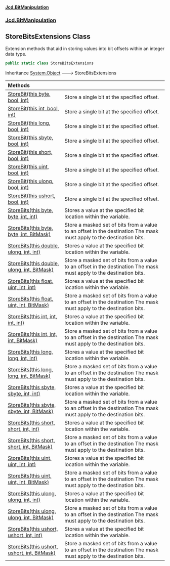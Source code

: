 #### [Jcd.BitManipulation](index.md 'index')
### [Jcd.BitManipulation](Jcd.BitManipulation.md 'Jcd.BitManipulation')

## StoreBitsExtensions Class

Extension methods that aid in storing values into bit offsets within an integer data type.

```csharp
public static class StoreBitsExtensions
```

Inheritance [System.Object](https://docs.microsoft.com/en-us/dotnet/api/System.Object 'System.Object') &#129106; StoreBitsExtensions

| Methods                                                                                                                                                                                                                                                            |                                                                                                                          |
|:-------------------------------------------------------------------------------------------------------------------------------------------------------------------------------------------------------------------------------------------------------------------|:-------------------------------------------------------------------------------------------------------------------------|
| [StoreBit(this byte, bool, int)](Jcd.BitManipulation.StoreBitsExtensions.StoreBit(thisbyte,bool,int).md 'Jcd.BitManipulation.StoreBitsExtensions.StoreBit(this byte, bool, int)')                                                                                  | Store a single bit at the specified offset.                                                                              |
| [StoreBit(this int, bool, int)](Jcd.BitManipulation.StoreBitsExtensions.StoreBit(thisint,bool,int).md 'Jcd.BitManipulation.StoreBitsExtensions.StoreBit(this int, bool, int)')                                                                                     | Store a single bit at the specified offset.                                                                              |
| [StoreBit(this long, bool, int)](Jcd.BitManipulation.StoreBitsExtensions.StoreBit(thislong,bool,int).md 'Jcd.BitManipulation.StoreBitsExtensions.StoreBit(this long, bool, int)')                                                                                  | Store a single bit at the specified offset.                                                                              |
| [StoreBit(this sbyte, bool, int)](Jcd.BitManipulation.StoreBitsExtensions.StoreBit(thissbyte,bool,int).md 'Jcd.BitManipulation.StoreBitsExtensions.StoreBit(this sbyte, bool, int)')                                                                               | Store a single bit at the specified offset.                                                                              |
| [StoreBit(this short, bool, int)](Jcd.BitManipulation.StoreBitsExtensions.StoreBit(thisshort,bool,int).md 'Jcd.BitManipulation.StoreBitsExtensions.StoreBit(this short, bool, int)')                                                                               | Store a single bit at the specified offset.                                                                              |
| [StoreBit(this uint, bool, int)](Jcd.BitManipulation.StoreBitsExtensions.StoreBit(thisuint,bool,int).md 'Jcd.BitManipulation.StoreBitsExtensions.StoreBit(this uint, bool, int)')                                                                                  | Store a single bit at the specified offset.                                                                              |
| [StoreBit(this ulong, bool, int)](Jcd.BitManipulation.StoreBitsExtensions.StoreBit(thisulong,bool,int).md 'Jcd.BitManipulation.StoreBitsExtensions.StoreBit(this ulong, bool, int)')                                                                               | Store a single bit at the specified offset.                                                                              |
| [StoreBit(this ushort, bool, int)](Jcd.BitManipulation.StoreBitsExtensions.StoreBit(thisushort,bool,int).md 'Jcd.BitManipulation.StoreBitsExtensions.StoreBit(this ushort, bool, int)')                                                                            | Store a single bit at the specified offset.                                                                              |
| [StoreBits(this byte, byte, int, int)](Jcd.BitManipulation.StoreBitsExtensions.StoreBits(thisbyte,byte,int,int).md 'Jcd.BitManipulation.StoreBitsExtensions.StoreBits(this byte, byte, int, int)')                                                                 | Stores a value at the specified bit location within the variable.                                                        |
| [StoreBits(this byte, byte, int, BitMask)](Jcd.BitManipulation.StoreBitsExtensions.StoreBits(thisbyte,byte,int,Jcd.BitManipulation.BitMask).md 'Jcd.BitManipulation.StoreBitsExtensions.StoreBits(this byte, byte, int, Jcd.BitManipulation.BitMask)')             | Store a masked set of bits from a value to an offset in the destination The mask must apply to the destination bits. |
| [StoreBits(this double, ulong, int, int)](Jcd.BitManipulation.StoreBitsExtensions.StoreBits(thisdouble,ulong,int,int).md 'Jcd.BitManipulation.StoreBitsExtensions.StoreBits(this double, ulong, int, int)')                                                        | Stores a value at the specified bit location within the variable.                                                        |
| [StoreBits(this double, ulong, int, BitMask)](Jcd.BitManipulation.StoreBitsExtensions.StoreBits(thisdouble,ulong,int,Jcd.BitManipulation.BitMask).md 'Jcd.BitManipulation.StoreBitsExtensions.StoreBits(this double, ulong, int, Jcd.BitManipulation.BitMask)')    | Store a masked set of bits from a value to an offset in the destination The mask must apply to the destination bits. |
| [StoreBits(this float, uint, int, int)](Jcd.BitManipulation.StoreBitsExtensions.StoreBits(thisfloat,uint,int,int).md 'Jcd.BitManipulation.StoreBitsExtensions.StoreBits(this float, uint, int, int)')                                                              | Stores a value at the specified bit location within the variable.                                                        |
| [StoreBits(this float, uint, int, BitMask)](Jcd.BitManipulation.StoreBitsExtensions.StoreBits(thisfloat,uint,int,Jcd.BitManipulation.BitMask).md 'Jcd.BitManipulation.StoreBitsExtensions.StoreBits(this float, uint, int, Jcd.BitManipulation.BitMask)')          | Store a masked set of bits from a value to an offset in the destination The mask must apply to the destination bits. |
| [StoreBits(this int, int, int, int)](Jcd.BitManipulation.StoreBitsExtensions.StoreBits(thisint,int,int,int).md 'Jcd.BitManipulation.StoreBitsExtensions.StoreBits(this int, int, int, int)')                                                                       | Stores a value at the specified bit location within the variable.                                                        |
| [StoreBits(this int, int, int, BitMask)](Jcd.BitManipulation.StoreBitsExtensions.StoreBits(thisint,int,int,Jcd.BitManipulation.BitMask).md 'Jcd.BitManipulation.StoreBitsExtensions.StoreBits(this int, int, int, Jcd.BitManipulation.BitMask)')                   | Store a masked set of bits from a value to an offset in the destination The mask must apply to the destination bits. |
| [StoreBits(this long, long, int, int)](Jcd.BitManipulation.StoreBitsExtensions.StoreBits(thislong,long,int,int).md 'Jcd.BitManipulation.StoreBitsExtensions.StoreBits(this long, long, int, int)')                                                                 | Stores a value at the specified bit location within the variable.                                                        |
| [StoreBits(this long, long, int, BitMask)](Jcd.BitManipulation.StoreBitsExtensions.StoreBits(thislong,long,int,Jcd.BitManipulation.BitMask).md 'Jcd.BitManipulation.StoreBitsExtensions.StoreBits(this long, long, int, Jcd.BitManipulation.BitMask)')             | Store a masked set of bits from a value to an offset in the destination The mask must apply to the destination bits. |
| [StoreBits(this sbyte, sbyte, int, int)](Jcd.BitManipulation.StoreBitsExtensions.StoreBits(thissbyte,sbyte,int,int).md 'Jcd.BitManipulation.StoreBitsExtensions.StoreBits(this sbyte, sbyte, int, int)')                                                           | Stores a value at the specified bit location within the variable.                                                        |
| [StoreBits(this sbyte, sbyte, int, BitMask)](Jcd.BitManipulation.StoreBitsExtensions.StoreBits(thissbyte,sbyte,int,Jcd.BitManipulation.BitMask).md 'Jcd.BitManipulation.StoreBitsExtensions.StoreBits(this sbyte, sbyte, int, Jcd.BitManipulation.BitMask)')       | Store a masked set of bits from a value to an offset in the destination The mask must apply to the destination bits. |
| [StoreBits(this short, short, int, int)](Jcd.BitManipulation.StoreBitsExtensions.StoreBits(thisshort,short,int,int).md 'Jcd.BitManipulation.StoreBitsExtensions.StoreBits(this short, short, int, int)')                                                           | Stores a value at the specified bit location within the variable.                                                        |
| [StoreBits(this short, short, int, BitMask)](Jcd.BitManipulation.StoreBitsExtensions.StoreBits(thisshort,short,int,Jcd.BitManipulation.BitMask).md 'Jcd.BitManipulation.StoreBitsExtensions.StoreBits(this short, short, int, Jcd.BitManipulation.BitMask)')       | Store a masked set of bits from a value to an offset in the destination The mask must apply to the destination bits. |
| [StoreBits(this uint, uint, int, int)](Jcd.BitManipulation.StoreBitsExtensions.StoreBits(thisuint,uint,int,int).md 'Jcd.BitManipulation.StoreBitsExtensions.StoreBits(this uint, uint, int, int)')                                                                 | Stores a value at the specified bit location within the variable.                                                        |
| [StoreBits(this uint, uint, int, BitMask)](Jcd.BitManipulation.StoreBitsExtensions.StoreBits(thisuint,uint,int,Jcd.BitManipulation.BitMask).md 'Jcd.BitManipulation.StoreBitsExtensions.StoreBits(this uint, uint, int, Jcd.BitManipulation.BitMask)')             | Store a masked set of bits from a value to an offset in the destination The mask must apply to the destination bits. |
| [StoreBits(this ulong, ulong, int, int)](Jcd.BitManipulation.StoreBitsExtensions.StoreBits(thisulong,ulong,int,int).md 'Jcd.BitManipulation.StoreBitsExtensions.StoreBits(this ulong, ulong, int, int)')                                                           | Stores a value at the specified bit location within the variable.                                                        |
| [StoreBits(this ulong, ulong, int, BitMask)](Jcd.BitManipulation.StoreBitsExtensions.StoreBits(thisulong,ulong,int,Jcd.BitManipulation.BitMask).md 'Jcd.BitManipulation.StoreBitsExtensions.StoreBits(this ulong, ulong, int, Jcd.BitManipulation.BitMask)')       | Store a masked set of bits from a value to an offset in the destination The mask must apply to the destination bits. |
| [StoreBits(this ushort, ushort, int, int)](Jcd.BitManipulation.StoreBitsExtensions.StoreBits(thisushort,ushort,int,int).md 'Jcd.BitManipulation.StoreBitsExtensions.StoreBits(this ushort, ushort, int, int)')                                                     | Stores a value at the specified bit location within the variable.                                                        |
| [StoreBits(this ushort, ushort, int, BitMask)](Jcd.BitManipulation.StoreBitsExtensions.StoreBits(thisushort,ushort,int,Jcd.BitManipulation.BitMask).md 'Jcd.BitManipulation.StoreBitsExtensions.StoreBits(this ushort, ushort, int, Jcd.BitManipulation.BitMask)') | Store a masked set of bits from a value to an offset in the destination The mask must apply to the destination bits. |
